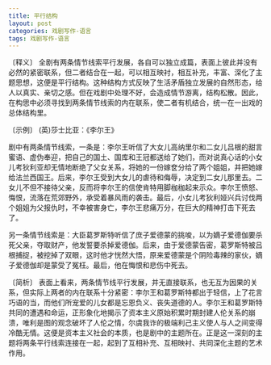 ```yaml
---
title: 平行结构
layout: post
categories: 戏剧写作-语言
tags: 戏剧写作-语言
---
```


〔释义〕 全剧有两条情节线索平行发展，各自可以独立成篇，表面上彼此并没有必然的紧密联系，但二者结合在一起，可以相互映衬，相互补充，丰富、深化了主题思想，这便是平行结构。这种结构方式反映了生活矛盾独立发展的自然形态，给人以真实、亲切之感。但在戏剧中处理不好，会造成情节游离，结构松散。因此，在构思中必须寻找到两条情节线索的内在联系，使二者有机结合，统一在一出戏的总体结构里。

〔示例〕 (英)莎士比亚：《李尔王》

剧中有两条情节线索，一条是：李尔王听信了大女儿高纳里尔和二女儿吕根的甜言蜜语、虚伪奉迎，把自己的国土、国库和王冠都送给了她们，而对说真心话的小女儿考狄利亚却无情地断绝了父女关系，将她的一份嫁奁分给了两个姐姐，并把她嫁给法兰西国王。后来，李尔王受到大女儿的虐待和侮辱，决定到二女儿那里去。二女儿不但不接待父亲，反而将李尔王的信使肯特用脚枷枷起来示众。李尔王愤怒、悔恨，流落在荒郊野外，承受着暴风雨的袭击。最后，小女儿考狄利娅兴兵讨伐两个姐姐为父报仇时，不幸被害身亡，李尔王悲痛万分，在巨大的精神打击下死去了。

另一条情节线索是：大臣葛罗斯特听信了庶子爱德蒙的挑唆，以为嫡子爱德伽要杀死父亲，夺取财产，他发誓要杀掉爱德伽。后来，由于爱德蒙告密，葛罗斯特被吕根捕捉，被挖掉了双眼，这时他才恍然大悟，原来爱德蒙是个阴险毒辣的家伙，嫡子爱德伽却是蒙受了冤枉。最后，他在悔恨和悲伤中死去。

〔简析〕 表面上看来，两条情节线平行发展，并无直接联系，也无互为因果的关系，但实际上两者的内在联系十分紧密：李尔王和葛罗斯特都出于轻信，上了花言巧语的当，而他们所宠爱的儿女都是忘恩负义、丧失道德的人。李尔王和葛罗斯特共同的遭遇和命运，正形象化地揭示了资本主义原始积累时期封建人伦关系的崩溃，唯利是图的观念破坏了人伦之情，尔虞我诈的极端利己主义使人与人之间变得冷酷无情。这便是资本主义社会的本质，也是剧中的主题所在。正是这一深刻的主题将两条平行线索连接在一起，起到了互相补充、互相映衬、共同深化主题的艺术作用。 